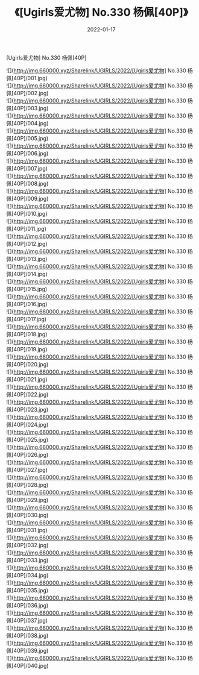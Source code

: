 ﻿---
layout: post
title:  《[Ugirls爱尤物] No.330 杨佩[40P]》
date:   2022-01-17
img: http://img.660000.xyz/Sharelink/UGIRLS/2022/[Ugirls爱尤物] No.330 杨佩[40P]/000.jpg
categories: [美女, 清纯, 唯美]
---

[Ugirls爱尤物] No.330 杨佩[40P]

  ![](http://img.660000.xyz/Sharelink/UGIRLS/2022/[Ugirls爱尤物] No.330 杨佩[40P]/001.jpg) <br> ![](http://img.660000.xyz/Sharelink/UGIRLS/2022/[Ugirls爱尤物] No.330 杨佩[40P]/002.jpg) <br> ![](http://img.660000.xyz/Sharelink/UGIRLS/2022/[Ugirls爱尤物] No.330 杨佩[40P]/003.jpg) <br> ![](http://img.660000.xyz/Sharelink/UGIRLS/2022/[Ugirls爱尤物] No.330 杨佩[40P]/004.jpg) <br> ![](http://img.660000.xyz/Sharelink/UGIRLS/2022/[Ugirls爱尤物] No.330 杨佩[40P]/005.jpg) <br> ![](http://img.660000.xyz/Sharelink/UGIRLS/2022/[Ugirls爱尤物] No.330 杨佩[40P]/006.jpg) <br> ![](http://img.660000.xyz/Sharelink/UGIRLS/2022/[Ugirls爱尤物] No.330 杨佩[40P]/007.jpg) <br> ![](http://img.660000.xyz/Sharelink/UGIRLS/2022/[Ugirls爱尤物] No.330 杨佩[40P]/008.jpg) <br> ![](http://img.660000.xyz/Sharelink/UGIRLS/2022/[Ugirls爱尤物] No.330 杨佩[40P]/009.jpg) <br> ![](http://img.660000.xyz/Sharelink/UGIRLS/2022/[Ugirls爱尤物] No.330 杨佩[40P]/010.jpg) <br> ![](http://img.660000.xyz/Sharelink/UGIRLS/2022/[Ugirls爱尤物] No.330 杨佩[40P]/011.jpg) <br> ![](http://img.660000.xyz/Sharelink/UGIRLS/2022/[Ugirls爱尤物] No.330 杨佩[40P]/012.jpg) <br> ![](http://img.660000.xyz/Sharelink/UGIRLS/2022/[Ugirls爱尤物] No.330 杨佩[40P]/013.jpg) <br> ![](http://img.660000.xyz/Sharelink/UGIRLS/2022/[Ugirls爱尤物] No.330 杨佩[40P]/014.jpg) <br> ![](http://img.660000.xyz/Sharelink/UGIRLS/2022/[Ugirls爱尤物] No.330 杨佩[40P]/015.jpg) <br> ![](http://img.660000.xyz/Sharelink/UGIRLS/2022/[Ugirls爱尤物] No.330 杨佩[40P]/016.jpg) <br> ![](http://img.660000.xyz/Sharelink/UGIRLS/2022/[Ugirls爱尤物] No.330 杨佩[40P]/017.jpg) <br> ![](http://img.660000.xyz/Sharelink/UGIRLS/2022/[Ugirls爱尤物] No.330 杨佩[40P]/018.jpg) <br> ![](http://img.660000.xyz/Sharelink/UGIRLS/2022/[Ugirls爱尤物] No.330 杨佩[40P]/019.jpg) <br> ![](http://img.660000.xyz/Sharelink/UGIRLS/2022/[Ugirls爱尤物] No.330 杨佩[40P]/020.jpg) <br> ![](http://img.660000.xyz/Sharelink/UGIRLS/2022/[Ugirls爱尤物] No.330 杨佩[40P]/021.jpg) <br> ![](http://img.660000.xyz/Sharelink/UGIRLS/2022/[Ugirls爱尤物] No.330 杨佩[40P]/022.jpg) <br> ![](http://img.660000.xyz/Sharelink/UGIRLS/2022/[Ugirls爱尤物] No.330 杨佩[40P]/023.jpg) <br> ![](http://img.660000.xyz/Sharelink/UGIRLS/2022/[Ugirls爱尤物] No.330 杨佩[40P]/024.jpg) <br> ![](http://img.660000.xyz/Sharelink/UGIRLS/2022/[Ugirls爱尤物] No.330 杨佩[40P]/025.jpg) <br> ![](http://img.660000.xyz/Sharelink/UGIRLS/2022/[Ugirls爱尤物] No.330 杨佩[40P]/026.jpg) <br> ![](http://img.660000.xyz/Sharelink/UGIRLS/2022/[Ugirls爱尤物] No.330 杨佩[40P]/027.jpg) <br> ![](http://img.660000.xyz/Sharelink/UGIRLS/2022/[Ugirls爱尤物] No.330 杨佩[40P]/028.jpg) <br> ![](http://img.660000.xyz/Sharelink/UGIRLS/2022/[Ugirls爱尤物] No.330 杨佩[40P]/029.jpg) <br> ![](http://img.660000.xyz/Sharelink/UGIRLS/2022/[Ugirls爱尤物] No.330 杨佩[40P]/030.jpg) <br> ![](http://img.660000.xyz/Sharelink/UGIRLS/2022/[Ugirls爱尤物] No.330 杨佩[40P]/031.jpg) <br> ![](http://img.660000.xyz/Sharelink/UGIRLS/2022/[Ugirls爱尤物] No.330 杨佩[40P]/032.jpg) <br> ![](http://img.660000.xyz/Sharelink/UGIRLS/2022/[Ugirls爱尤物] No.330 杨佩[40P]/033.jpg) <br> ![](http://img.660000.xyz/Sharelink/UGIRLS/2022/[Ugirls爱尤物] No.330 杨佩[40P]/034.jpg) <br> ![](http://img.660000.xyz/Sharelink/UGIRLS/2022/[Ugirls爱尤物] No.330 杨佩[40P]/035.jpg) <br> ![](http://img.660000.xyz/Sharelink/UGIRLS/2022/[Ugirls爱尤物] No.330 杨佩[40P]/036.jpg) <br> ![](http://img.660000.xyz/Sharelink/UGIRLS/2022/[Ugirls爱尤物] No.330 杨佩[40P]/037.jpg) <br> ![](http://img.660000.xyz/Sharelink/UGIRLS/2022/[Ugirls爱尤物] No.330 杨佩[40P]/038.jpg) <br> ![](http://img.660000.xyz/Sharelink/UGIRLS/2022/[Ugirls爱尤物] No.330 杨佩[40P]/039.jpg) <br> ![](http://img.660000.xyz/Sharelink/UGIRLS/2022/[Ugirls爱尤物] No.330 杨佩[40P]/040.jpg) <br>